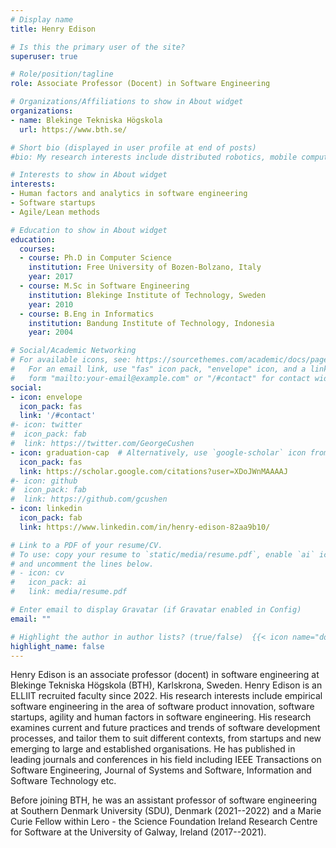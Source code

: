 ```yaml
---
# Display name
title: Henry Edison

# Is this the primary user of the site?
superuser: true

# Role/position/tagline
role: Associate Professor (Docent) in Software Engineering

# Organizations/Affiliations to show in About widget
organizations:
- name: Blekinge Tekniska Högskola
  url: https://www.bth.se/

# Short bio (displayed in user profile at end of posts)
#bio: My research interests include distributed robotics, mobile computing and programmable matter.

# Interests to show in About widget
interests:
- Human factors and analytics in software engineering
- Software startups
- Agile/Lean methods

# Education to show in About widget
education:
  courses:
  - course: Ph.D in Computer Science
    institution: Free University of Bozen-Bolzano, Italy
    year: 2017
  - course: M.Sc in Software Engineering
    institution: Blekinge Institute of Technology, Sweden
    year: 2010
  - course: B.Eng in Informatics
    institution: Bandung Institute of Technology, Indonesia
    year: 2004

# Social/Academic Networking
# For available icons, see: https://sourcethemes.com/academic/docs/page-builder/#icons
#   For an email link, use "fas" icon pack, "envelope" icon, and a link in the
#   form "mailto:your-email@example.com" or "/#contact" for contact widget.
social:
- icon: envelope
  icon_pack: fas
  link: '/#contact'
#- icon: twitter
#  icon_pack: fab
#  link: https://twitter.com/GeorgeCushen
- icon: graduation-cap  # Alternatively, use `google-scholar` icon from `ai` icon pack
  icon_pack: fas
  link: https://scholar.google.com/citations?user=XDoJWnMAAAAJ
#- icon: github
#  icon_pack: fab
#  link: https://github.com/gcushen
- icon: linkedin
  icon_pack: fab
  link: https://www.linkedin.com/in/henry-edison-82aa9b10/

# Link to a PDF of your resume/CV.
# To use: copy your resume to `static/media/resume.pdf`, enable `ai` icons in `params.toml`,
# and uncomment the lines below.
# - icon: cv
#   icon_pack: ai
#   link: media/resume.pdf

# Enter email to display Gravatar (if Gravatar enabled in Config)
email: ""

# Highlight the author in author lists? (true/false)  {{< icon name="download" pack="fas" >}} Download my {{< staticref "media/demo_resume.pdf" "newtab" >}}resumé{{< /staticref >}}.
highlight_name: false
---
```


Henry Edison is an associate professor (docent) in software engineering at Blekinge Tekniska Högskola (BTH), Karlskrona, Sweden. Henry Edison is an ELLIIT recruited faculty since 2022. His research interests include empirical software engineering in the area of software product innovation, software startups, agility and human factors in software engineering. His research examines current and future practices and trends of software development processes, and tailor them to suit different contexts, from startups and new emerging to large and established organisations. He has published in leading journals and conferences in his field including IEEE Transactions on Software Engineering, Journal of Systems and Software, Information and Software Technology etc.

Before joining BTH, he was an assistant professor of software engineering at Southern Denmark University (SDU), Denmark (2021--2022) and a Marie Curie Fellow within Lero - the Science Foundation Ireland Research Centre for Software at the University of Galway, Ireland (2017--2021).
